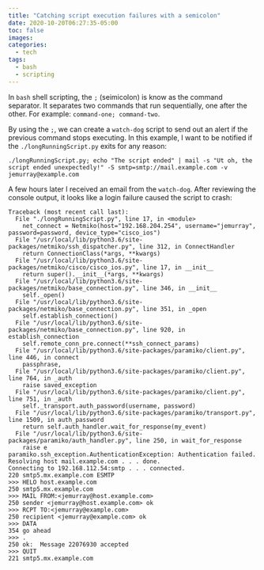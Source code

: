 ```yaml
---
title: "Catching script execution failures with a semicolon"
date: 2020-10-20T06:27:35-05:00
toc: false
images:
categories:
  - tech
tags: 
  - bash
  - scripting
---
```


In `bash` shell scripting, the `;` (seimicolon) is know as the command separator.  It separates two commands that run sequentially, one after the other. For example: `command-one; command-two`.   

By using the `;`, we can create a `watch-dog` script to send out an alert if the previous command stops executing.  In this example, I want to be notified if the `./longRunningScript.py` exits for any reason:

```
./longRunningScript.py; echo "The script ended" | mail -s "Ut oh, the script ended unexpectedly!" -S smtp=smtp://mail.example.com -v jemurray@example.com
```

A few hours later I received an email from the `watch-dog`.  After reviewing the console output, it looks like a login failure caused the script to crash:

```
Traceback (most recent call last):
  File "./longRunningScript.py", line 17, in <module>
    net_connect = Netmiko(host="192.168.204.254", username="jemurray", password=password, device_type="cisco_ios")
  File "/usr/local/lib/python3.6/site-packages/netmiko/ssh_dispatcher.py", line 312, in ConnectHandler
    return ConnectionClass(*args, **kwargs)
  File "/usr/local/lib/python3.6/site-packages/netmiko/cisco/cisco_ios.py", line 17, in __init__
    return super().__init__(*args, **kwargs)
  File "/usr/local/lib/python3.6/site-packages/netmiko/base_connection.py", line 346, in __init__
    self._open()
  File "/usr/local/lib/python3.6/site-packages/netmiko/base_connection.py", line 351, in _open
    self.establish_connection()
  File "/usr/local/lib/python3.6/site-packages/netmiko/base_connection.py", line 920, in establish_connection
    self.remote_conn_pre.connect(**ssh_connect_params)
  File "/usr/local/lib/python3.6/site-packages/paramiko/client.py", line 446, in connect
    passphrase,
  File "/usr/local/lib/python3.6/site-packages/paramiko/client.py", line 764, in _auth
    raise saved_exception
  File "/usr/local/lib/python3.6/site-packages/paramiko/client.py", line 751, in _auth
    self._transport.auth_password(username, password)
  File "/usr/local/lib/python3.6/site-packages/paramiko/transport.py", line 1509, in auth_password
    return self.auth_handler.wait_for_response(my_event)
  File "/usr/local/lib/python3.6/site-packages/paramiko/auth_handler.py", line 250, in wait_for_response
    raise e
paramiko.ssh_exception.AuthenticationException: Authentication failed.
Resolving host mail.example.com . . . done.
Connecting to 192.168.112.54:smtp . . . connected.
220 smtp5.mx.example.com ESMTP
>>> HELO host.example.com
250 smtp5.mx.example.com
>>> MAIL FROM:<jemurray@host.example.com>
250 sender <jemurray@host.example.com> ok
>>> RCPT TO:<jemurray@example.com>
250 recipient <jemurray@example.com> ok
>>> DATA
354 go ahead
>>> .
250 ok:  Message 22076930 accepted
>>> QUIT
221 smtp5.mx.example.com
```